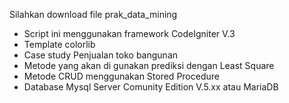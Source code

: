 
Silahkan download file prak_data_mining
- Script ini menggunakan framework CodeIgniter V.3
- Template colorlib
- Case study Penjualan toko bangunan
- Metode yang akan di gunakan prediksi dengan Least Square
- Metode CRUD menggunakan Stored Procedure
- Database Mysql Server Comunity Edition V.5.xx atau MariaDB
